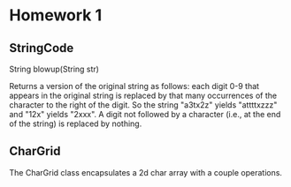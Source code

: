 Homework 1
========== 

StringCode
---------- 

String blowup(String str)

Returns a version of the original string as follows: each digit 0-9 that appears in the original string is replaced by that many occurrences of the character to the right of the digit. So the string "a3tx2z" yields "attttxzzz" and "12x" yields "2xxx". A digit not followed by a character (i.e., at the end of the string) is replaced by nothing.

CharGrid
-------- 

The CharGrid class encapsulates a 2d char array with a couple operations.
